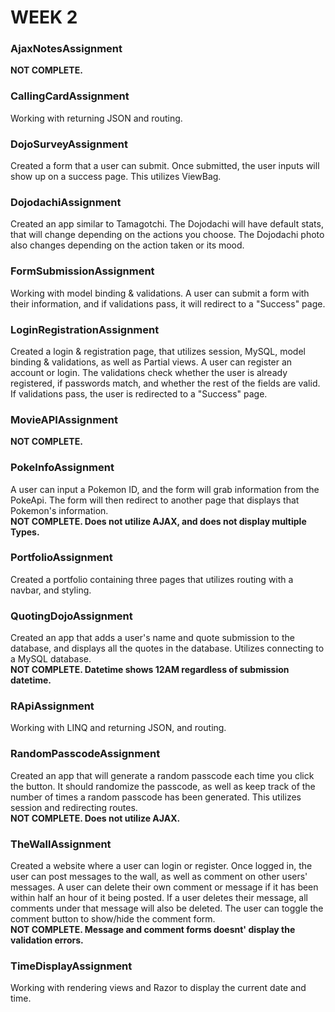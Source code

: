 # WEEK 2
### AjaxNotesAssignment
**NOT COMPLETE.**

### CallingCardAssignment
Working with returning JSON and routing.

### DojoSurveyAssignment
Created a form that a user can submit. Once submitted, the user inputs will show up on a success page. This utilizes ViewBag.

### DojodachiAssignment
Created an app similar to Tamagotchi. The Dojodachi will have default stats, that will change depending on the actions you choose. The Dojodachi photo also changes depending on the action taken or its mood.

### FormSubmissionAssignment
Working with model binding & validations. A user can submit a form with their information, and if validations pass, it will redirect to a "Success" page.

### LoginRegistrationAssignment
Created a login & registration page, that utilizes session, MySQL, model binding & validations, as well as Partial views. A user can register an account or login. The validations check whether the user is already registered, if passwords match, and whether the rest of the fields are valid. If validations pass, the user is redirected to a "Success" page.

### MovieAPIAssignment
**NOT COMPLETE.**

### PokeInfoAssignment
A user can input a Pokemon ID, and the form will grab information from the PokeApi. The form will then redirect to another page that displays that Pokemon's information.  
**NOT COMPLETE. Does not utilize AJAX, and does not display multiple Types.**

### PortfolioAssignment
Created a portfolio containing three pages that utilizes routing with a navbar, and styling.

### QuotingDojoAssignment
Created an app that adds a user's name and quote submission to the database, and displays all the quotes in the database. Utilizes connecting to a MySQL database.  
**NOT COMPLETE. Datetime shows 12AM regardless of submission datetime.**

### RApiAssignment
Working with LINQ and returning JSON, and routing.

### RandomPasscodeAssignment
Created an app that will generate a random passcode each time you click the button. It should randomize the passcode, as well as keep track of the number of times a random passcode has been generated. This utilizes session and redirecting routes.  
**NOT COMPLETE. Does not utilize AJAX.**

### TheWallAssignment
Created a website where a user can login or register. Once logged in, the user can post messages to the wall, as well as comment on other users' messages. A user can delete their own comment or message if it has been within half an hour of it being posted. If a user deletes their message, all comments under that message will also be deleted. The user can toggle the comment button to show/hide the comment form.  
**NOT COMPLETE. Message and comment forms doesnt' display the validation errors.**

### TimeDisplayAssignment
Working with rendering views and Razor to display the current date and time.
